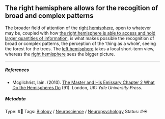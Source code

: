 ## The right hemisphere allows for the recogition of broad and complex patterns

The broader field of attention of the [right hemisphere](Right%20hemisphere.md), open to whatever may be, coupled with how [the right hemisphere is able to access and hold larger quantities of information](The%20right%20hemisphere%20is%20able%20to%20access%20and%20hold%20larger%20quantities%20of%20information.md), is what makes possible the recognition of broad or complex patterns, the perception of the ‘thing as a whole’, seeing the forest for the trees. The [left hemisphere](Left%20hemisphere.md) takes a local short-term view, whereas the [right hemisphere](Right%20hemisphere.md) sees the bigger picture.

---

##### References

* Mcgilchrist, Iain. (2010). [The Master and His Emissary Chapter 2 What Do the Hemispheres Do](The%20Master%20and%20His%20Emissary%20Chapter%202%20What%20Do%20the%20Hemispheres%20Do.md) (91). London, UK: *Yale University Press.*

##### Metadata

Type: #🔴 
Tags: [Biology]() / [Neuroscience](Neuroscience.md) / [Neuropsychology](Neuropsychology.md) 
Status: #☀️ 
